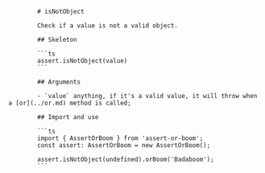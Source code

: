             # isNotObject

            Check if a value is not a valid object.

            ## Skeleton

            ```ts
            assert.isNotObject(value)
            ```

            ## Arguments

            - `value` anything, if it's a valid value, it will throw when a [or](../or.md) method is called;

            ## Import and use

            ```ts
            import { AssertOrBoom } from 'assert-or-boom';
            const assert: AssertOrBoom = new AssertOrBoom();

            assert.isNotObject(undefined).orBoom('Badaboom');
            ```

